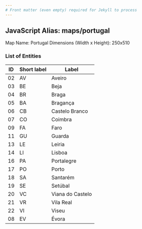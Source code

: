 ```yaml
---
# Front matter (even empty) required for Jekyll to process
---
```


## JavaScript Alias: maps/portugal

Map Name: Portugal
Dimensions (Width x Height): 250x510





### List of Entities

ID | Short label | Label
---|---|---|
02|AV|Aveiro
03|BE|Beja
04|BR|Braga
05|BA|Bragança
06|CB|Castelo Branco
07|CO|Coimbra
09|FA|Faro
11|GU|Guarda
13|LE|Leiria
14|LI|Lisboa
16|PA|Portalegre
17|PO|Porto
18|SA|Santarém
19|SE|Setúbal
20|VC|Viana do Castelo
21|VR|Vila Real
22|VI|Viseu
08|EV|Évora


